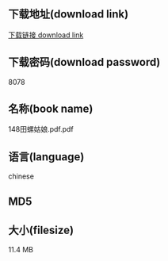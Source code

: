 ## 下载地址(download link)
[下载链接 download link](https://voluble-croquembouche-d321dc.netlify.app/?s=148%E7%94%B0%E8%9E%BA%E5%A7%91%E5%A8%98.pdf)

## 下载密码(download password)
8078

## 名称(book name)
148田螺姑娘.pdf.pdf

## 语言(language)
chinese

## MD5


## 大小(filesize)
11.4 MB
